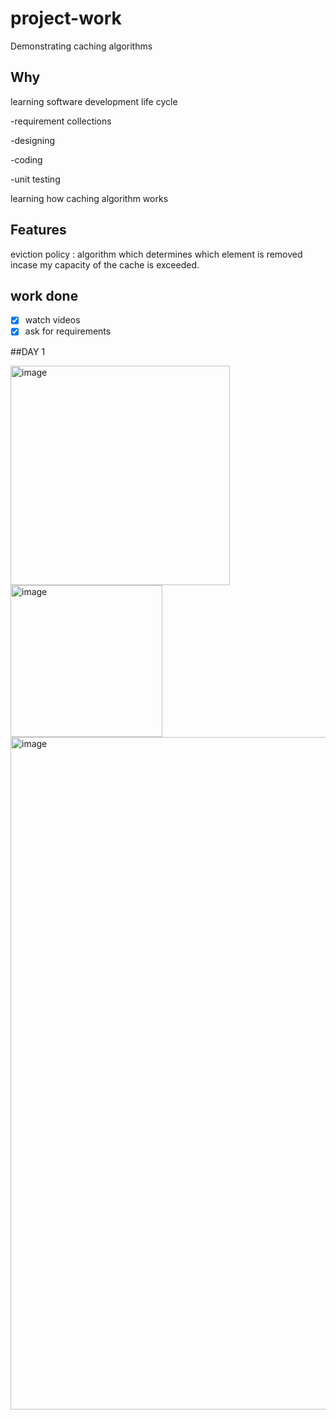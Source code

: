 # project-work
Demonstrating caching algorithms

## Why

learning software development life cycle

  -requirement collections
  
  -designing
  
  -coding
  
  -unit testing
  

learning how caching algorithm works

## Features

eviction policy : algorithm which determines which element is removed incase my capacity of the cache is exceeded.

## work done

- [x] watch videos
- [x] ask for requirements

##DAY 1

<img width="351" alt="image" src="https://user-images.githubusercontent.com/69424250/207519263-f89dac34-8764-4761-ba81-e8b5438cb7e8.png">
<img width="243" alt="image" src="https://user-images.githubusercontent.com/69424250/207519329-18b74796-c43f-43a7-a5bb-10d47286f3ec.png">


<img width="1076" alt="image" src="https://user-images.githubusercontent.com/69424250/207417486-0ec1490b-b452-4851-8607-663052e0bab3.png">
